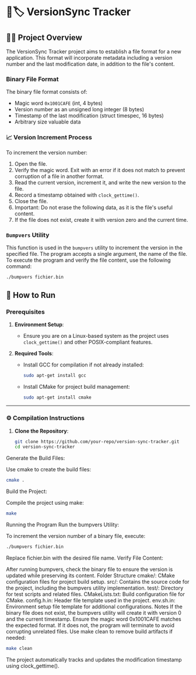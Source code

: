# 🔄🏷️ VersionSync Tracker

## 📝👀 Project Overview

The VersionSync Tracker project aims to establish a file format for a new application. This format will incorporate metadata including a version number and the last modification date, in addition to the file's content.

### Binary File Format

The binary file format consists of:

- Magic word `0x1001CAFE` (int, 4 bytes)
- Version number as an unsigned long integer (8 bytes)
- Timestamp of the last modification (struct timespec, 16 bytes)
- Arbitrary size valuable data

### 📈 Version Increment Process

To increment the version number:

1. Open the file.
2. Verify the magic word. Exit with an error if it does not match to prevent corruption of a file in another format.
3. Read the current version, increment it, and write the new version to the file.
4. Record a timestamp obtained with `clock_gettime()`.
5. Close the file.
6. Important: Do not erase the following data, as it is the file's useful content.
7. If the file does not exist, create it with version zero and the current time.

### `Bumpvers` Utility

This function is used in the `bumpvers` utility to increment the version in the specified file. The program accepts a single argument, the name of the file. To execute the program and verify the file content, use the following command:

```bash
./bumpvers fichier.bin
```


## 🚀 How to Run

### Prerequisites
1. **Environment Setup**:
   - Ensure you are on a Linux-based system as the project uses `clock_gettime()` and other POSIX-compliant features.

2. **Required Tools**:
   - Install GCC for compilation if not already installed:
     ```bash
     sudo apt-get install gcc
     ```
   - Install CMake for project build management:
     ```bash
     sudo apt-get install cmake
     ```

---

### ⚙️ Compilation Instructions

1. **Clone the Repository**:
   ```bash
   git clone https://github.com/your-repo/version-sync-tracker.git
   cd version-sync-tracker
Generate the Build Files:

Use cmake to create the build files:
```bash
cmake .
```
Build the Project:

Compile the project using make:
```bash
make
```
Running the Program
Run the bumpvers Utility:

To increment the version number of a binary file, execute:
```bash
./bumpvers fichier.bin
```
Replace fichier.bin with the desired file name.
Verify File Content:

After running bumpvers, check the binary file to ensure the version is updated while preserving its content.
Folder Structure
cmake/: CMake configuration files for project build setup.
src/: Contains the source code for the project, including the bumpvers utility implementation.
test/: Directory for test scripts and related files.
CMakeLists.txt: Build configuration file for CMake.
config.h.in: Header file template used in the project.
env.sh.in: Environment setup file template for additional configurations.
Notes
If the binary file does not exist, the bumpvers utility will create it with version 0 and the current timestamp.
Ensure the magic word 0x1001CAFE matches the expected format. If it does not, the program will terminate to avoid corrupting unrelated files.
Use make clean to remove build artifacts if needed:
```bash
make clean
```
The project automatically tracks and updates the modification timestamp using clock_gettime().

